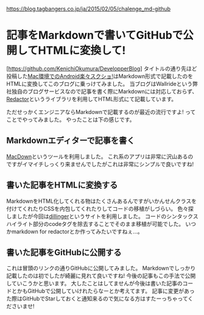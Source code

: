 https://blog.tagbangers.co.jp/ja/2015/02/05/chalenge_md-github

# 記事をMarkdownで書いてGitHubで公開してHTMLに変換して!

[https://github.com/KenichiOkumura/DevelopperBlog]
タイトルの通り先ほど投稿した[Mac環境でのAndroid楽々スクショ!](https://blog.tagbangers.co.jp/ja/2015/02/05/mac_for_ss)はMarkdown形式で記載したのをHTMLに変換してこのブログに乗っけてみました。
当ブログはWallrideという弊社独自のブログサービスなので記事を書く際にMarkdownには対応しておらず、[Redactor](http://imperavi.com/redactor/)というライブラリを利用してHTML形式にて記載しています。

ただせっかくエンジニアならMarkdownで記載するのが最近の流行ですよ!
ってことでやってみました。
やったことは下の感じです。

## Markdownエディターで記事を書く
[MacDown](http://macdown.uranusjr.com/)というツールを利用しました。
これ系のアプリは非常に沢山あるのですがイマイチしっくり来ませんでしたがこれは非常にシンプルで良いですね!

## 書いた記事をHTMLに変換する
MarkdownをHTML化してくれる物はたくさんあるんですがいかんせんクラスを付けてくれたりCSSを内包してくれたりしてコードの移植がしづらい。
色々探しましたが今回は[dillinger](http://dillinger.io/)というサイトを利用しました。
コードのシンタックスハイライト部分のcodeタグを除去することでそのまま移植が可能でした。
いつかmarkdown
for redactorとか作ってみたいですねぇ...。

## 書いた記事をGitHubに公開する
これは冒頭のリンクの通りGitHubに公開してみました。
Markdownでしっかり記載したのは初でしたが綺麗に見れて良いですね!
今後の記事もこの手法で公開していこうかと思います。
大したことはしてませんが今後は書いた記事のコードとかもGitHubで公開していけれたらなーとか考えてます。
記事に変更があった際はGitHubでStarしておくと通知来るので気になる方はすたーっちゃってくださいませ!